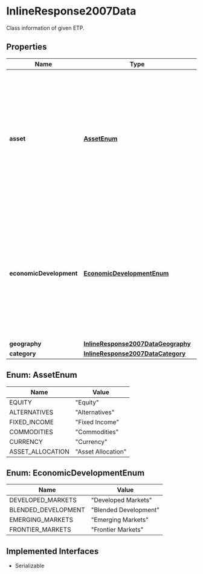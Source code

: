 

# InlineResponse2007Data

Class information of given ETP.

## Properties

Name | Type | Description | Notes
------------ | ------------- | ------------- | -------------
**asset** | [**AssetEnum**](#AssetEnum) | Asset class of ETP holdings (Equity, Fixed Income, Currency, Commodities, Asset Allocation, or Alternatives), text and standardized value available. This data is available for all the regions. |  [optional]
**economicDevelopment** | [**EconomicDevelopmentEnum**](#EconomicDevelopmentEnum) | The country development level of the ETP&#39;s holdings (Developed, Emerging, Frontier, or Blended), text and standardized value available. This data is available for all the regions. |  [optional]
**geography** | [**InlineResponse2007DataGeography**](InlineResponse2007DataGeography.md) |  |  [optional]
**category** | [**InlineResponse2007DataCategory**](InlineResponse2007DataCategory.md) |  |  [optional]



## Enum: AssetEnum

Name | Value
---- | -----
EQUITY | &quot;Equity&quot;
ALTERNATIVES | &quot;Alternatives&quot;
FIXED_INCOME | &quot;Fixed Income&quot;
COMMODITIES | &quot;Commodities&quot;
CURRENCY | &quot;Currency&quot;
ASSET_ALLOCATION | &quot;Asset Allocation&quot;



## Enum: EconomicDevelopmentEnum

Name | Value
---- | -----
DEVELOPED_MARKETS | &quot;Developed Markets&quot;
BLENDED_DEVELOPMENT | &quot;Blended Development&quot;
EMERGING_MARKETS | &quot;Emerging Markets&quot;
FRONTIER_MARKETS | &quot;Frontier Markets&quot;


## Implemented Interfaces

* Serializable


